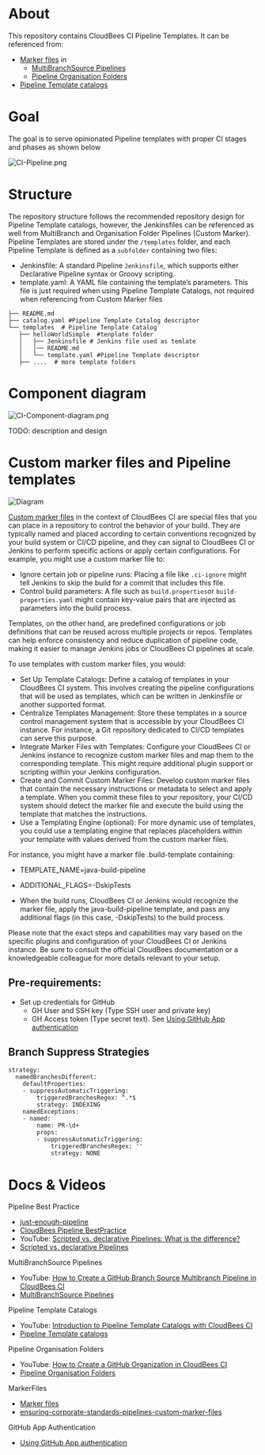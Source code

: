 # About 
This repository contains CloudBees CI Pipeline Templates.
It can be referenced from:

* [Marker files](https://docs.cloudbees.com/docs/cloudbees-ci/latest/pipelines/pipeline-as-code#custom-pac-scripts) in 
  * [MultiBranchSource Pipelines](https://docs.cloudbees.com/docs/cloudbees-ci/latest/pipelines/pipeline-as-code#_multibranch_pipeline_projects)
  * [Pipeline Organisation Folders](https://docs.cloudbees.com/docs/cloudbees-ci/latest/pipelines/pipeline-as-code#_organization_folders)
* [Pipeline Template catalogs](https://docs.cloudbees.com/docs/cloudbees-ci/latest/pipeline-templates-user-guide/)

# Goal
The goal is to serve opinionated Pipeline templates with proper CI stages and phases as shown below

![CI-Pipeline.png](images/CI-Pipeline-1.png)

# Structure 
The repository structure follows the recommended repository design for Pipeline Template catalogs, however, the Jenkinsfiles can be referenced as well from MultiBranch and Organisation Folder Pipelines (Custom Marker).
Pipeline Templates are stored under the `/templates` folder, and each Pipeline Template is defined as a `subfolder` containing two files:

* Jenkinsfile: A standard Pipeline `Jenkinsfile`, which supports either Declarative Pipeline syntax or Groovy scripting.
* template.yaml: A YAML file containing the template’s parameters. This file is just required when using Pipeline Template Catalogs, not required when referencing from Custom Marker files

```
├── README.md
├── catalog.yaml #Pipeline Template Catalog descriptor
└── templates  # Pipeline Tenplate Catalog
   ├── helloWorldSimple  #tenplate folder
   │   ├── Jenkinsfile # Jenkins file used as temlate
   │   │── README.md    
   │   └── template.yaml #Pipeline Template descriptor
   ├── ....  # more template folders 

```
# Component diagram
![CI-Component-diagram.png](images/CI-Component-diagram.png)

TODO: description and design

# Custom marker files and Pipeline templates

![Diagram](images/CI-Diagramms-CustomMarkerFiles.svg)

[Custom marker files](https://docs.cloudbees.com/docs/cloudbees-ci/latest/pipelines/pipeline-as-code#custom-pac-scripts) in the context of CloudBees CI are special files that you can place in a repository to control the behavior of your build. 
They are typically named and placed according to certain conventions recognized by your build system or CI/CD pipeline, and they can signal to CloudBees CI or Jenkins to perform specific actions or apply certain configurations.
For example, you might use a custom marker file to:

* Ignore certain job or pipeline runs: Placing a file like `.ci-ignore` might tell Jenkins to skip the build for a commit that includes this file.
* Control build parameters: A file such as `build.properties`or `build-properties.yaml` might contain key-value pairs that are injected as parameters into the build process.

Templates, on the other hand, are predefined configurations or job definitions that can be reused across multiple projects or repos. Templates can help enforce consistency and reduce duplication of pipeline code, making it easier to manage Jenkins jobs or CloudBees CI pipelines at scale.

To use templates with custom marker files, you would:

* Set Up Template Catalogs: Define a catalog of templates in your CloudBees CI system. This involves creating the pipeline configurations that will be used as templates, which can be written in Jenkinsfile or another supported format.
* Centralize Templates Management: Store these templates in a source control management system that is accessible by your CloudBees CI instance. For instance, a Git repository dedicated to CI/CD templates can serve this purpose.
* Integrate Marker Files with Templates: Configure your CloudBees CI or Jenkins instance to recognize custom marker files and map them to the corresponding template. This might require additional plugin support or scripting within your Jenkins configuration.
* Create and Commit Custom Marker Files: Develop custom marker files that contain the necessary instructions or metadata to select and apply a template. When you commit these files to your repository, your CI/CD system should detect the marker file and execute the build using the template that matches the instructions.
* Use a Templating Engine (optional): For more dynamic use of templates, you could use a templating engine that replaces placeholders within your template with values derived from the custom marker files.

For instance, you might have a marker file .build-template containing:

* TEMPLATE_NAME=java-build-pipeline
* ADDITIONAL_FLAGS=-DskipTests

* When the build runs, CloudBees CI or Jenkins would recognize the marker file, apply the java-build-pipeline template, and pass any additional flags (in this case, -DskipTests) to the build process.

Please note that the exact steps and capabilities may vary based on the specific plugins and configuration of your CloudBees CI or Jenkins instance.
Be sure to consult the official CloudBees documentation or a knowledgeable colleague for more details relevant to your setup.



## Pre-requirements:

* Set up credentials for GitHub
    * GH User and SSH key (Type SSH user and private key)
    * GH Access token (Type secret text). See  [Using GitHub App authentication](https://docs.cloudbees.com/docs/cloudbees-ci/latest/traditional-admin-guide/github-app-auth)


##  Branch Suppress Strategies

```
strategy:
  namedBranchesDifferent:
    defaultProperties:
    - suppressAutomaticTriggering:
        triggeredBranchesRegex: ^.*$
        strategy: INDEXING
    namedExceptions:
    - named:
        name: PR-\d+
        props:
        - suppressAutomaticTriggering:
            triggeredBranchesRegex: ''
            strategy: NONE
```

# Docs & Videos

Pipeline Best Practice
* [just-enough-pipeline](https://www.jenkins.io/blog/2021/10/26/just-enough-pipeline/)
* [CloudBees Pipeline BestPractice](https://docs.cloudbees.com/docs/cloudbees-ci/latest/pipelines/pipeline-best-practices)
* YouTube: [Scripted vs. declarative Pipelines: What is the difference?](https://www.youtube.com/watch?v=GJBlskiaRrI=)
* [Scripted vs. declarative Pipelines](https://e.printstacktrace.blog/jenkins-scripted-pipeline-vs-declarative-pipeline-the-4-practical-differences/)

MultiBranchSource Pipelines
* YouTube: [How to Create a GitHub Branch Source Multibranch Pipeline in CloudBees CI](https://www.youtube.com/watch?v=ZWwmh4gqia4)
* [MultiBranchSource Pipelines](https://docs.cloudbees.com/docs/cloudbees-ci/latest/pipelines/pipeline-as-code#_multibranch_pipeline_projects)

Pipeline Template Catalogs
* YouTube: [Introduction to Pipeline Template Catalogs with CloudBees CI](https://www.youtube.com/watch?v=pPwI_kTSCmA)
* [Pipeline Template catalogs](https://docs.cloudbees.com/docs/cloudbees-ci/latest/pipeline-templates-user-guide/)

Pipeline Organisation Folders
* YouTube: [How to Create a GitHub Organization in CloudBees CI](https://www.youtube.com/watch?v=w5YupbQ1vHI)
* [Pipeline Organisation Folders](https://docs.cloudbees.com/docs/cloudbees-ci/latest/pipelines/pipeline-as-code#_organization_folders)

MarkerFiles
* [Marker files](https://docs.cloudbees.com/docs/cloudbees-ci/latest/pipelines/pipeline-as-code#custom-pac-scripts)
* [ensuring-corporate-standards-pipelines-custom-marker-files](https://www.cloudbees.com/blog/ensuring-corporate-standards-pipelines-custom-marker-files)

GitHub App Authentication
* [Using GitHub App authentication](https://docs.cloudbees.com/docs/cloudbees-ci/latest/traditional-admin-guide/github-app-auth)
